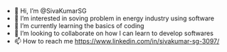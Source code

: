 - 👋 Hi, I’m @SivaKumarSG
- 👀 I’m interested in soving problem in energy industry using software
- 🌱 I’m currently learning the basics of coding
- 💞️ I’m looking to collaborate on how I can learn to develop softwares
- 📫 How to reach me https://www.linkedin.com/in/sivakumar-sg-3097/

<!---
SivaKumarSG/SivaKumarSG is a ✨ special ✨ repository because its `README.md` (this file) appears on your GitHub profile.
You can click the Preview link to take a look at your changes.
--->
